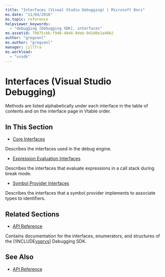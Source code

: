 ```yaml
---
title: "Interfaces (Visual Studio Debugging) | Microsoft Docs"
ms.date: "11/04/2016"
ms.topic: reference
helpviewer_keywords:
  - "debugging [Debugging SDK], interfaces"
ms.assetid: 79875cbb-f946-49d4-94eb-941d0e1a40b2
author: "gregvanl"
ms.author: "gregvanl"
manager: jillfra
ms.workload:
  - "vssdk"
---
```

# Interfaces (Visual Studio Debugging)
Methods are listed alphabetically under each interface in the table of contents and on the interface page in Vtable order.

## In This Section
- [Core Interfaces](../../../extensibility/debugger/reference/core-interfaces.md)

 Describes the interfaces used in the debug engine.

- [Expression Evaluation Interfaces](../../../extensibility/debugger/reference/expression-evaluation-interfaces.md)

 Describes the interfaces that evaluate expressions in a call stack during break mode.

- [Symbol Provider Interfaces](../../../extensibility/debugger/reference/symbol-provider-interfaces.md)

 Describes the interfaces that a symbol provider implements to associate types to identifiers.

## Related Sections
- [API Reference](../../../extensibility/debugger/reference/api-reference-visual-studio-debugging.md)

 Contains documentation for the interfaces, enumerators, and structures of the [!INCLUDE[vsprvs](../../../code-quality/includes/vsprvs_md.md)] Debugging SDK.

## See Also
- [API Reference](../../../extensibility/debugger/reference/api-reference-visual-studio-debugging.md)